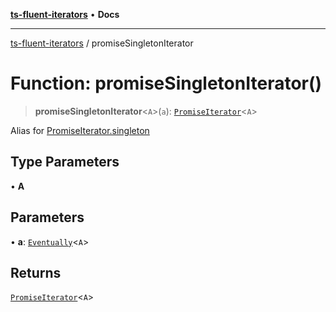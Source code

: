 [**ts-fluent-iterators**](../README.md) • **Docs**

---

[ts-fluent-iterators](../README.md) / promiseSingletonIterator

# Function: promiseSingletonIterator()

> **promiseSingletonIterator**\<`A`\>(`a`): [`PromiseIterator`](../classes/PromiseIterator.md)\<`A`\>

Alias for [PromiseIterator.singleton](../classes/PromiseIterator.md#singleton)

## Type Parameters

• **A**

## Parameters

• **a**: [`Eventually`](../type-aliases/Eventually.md)\<`A`\>

## Returns

[`PromiseIterator`](../classes/PromiseIterator.md)\<`A`\>
